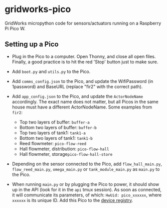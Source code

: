 # gridworks-pico

GridWorks micropython code for sensors/actuators running on a Raspberry Pi Pico W.

## Setting up a Pico

- Plug in the Pico to a computer. Open Thonny, and close all open files. Finally, a good practice is to hit the red 'Stop' button just to make sure.

- Add `boot.py` and `utils.py` to the Pico.

- Add `comms_config.json` to the Pico, and update the WifiPassword (in 1password) and BaseURL (replace "fir2" with the correct path).

- Add `app_config.json` to the Pico, and update the `ActorNodeName` accordingly. The exact name does not matter, but all Picos in the same house must have a different ActorNodeName. Some examples from `fir2`: 
  - Top two layers of buffer: `buffer-a`
  - Bottom two layers of buffer: `buffer-b`
  - Top two layers of tank1: `tank1-a`
  - Bottom two layers of tank1: `tank1-b`
  - Reed flowmeter: `pico-flow-reed`
  - Hall flowmeter, distribution: `pico-flow-hall`
  - Hall flowmeter, storage`pico-flow-hall-store`
  
- Depending on the sensor connected to the Pico, add `flow_hall_main.py`, `flow_reed_main.py`, `omega_main.py` or `tank_module_main.py` as `main.py` to the Pico.

- When running `main.py` or by plugging the Pico to power, it should show up in the API (look for it in the `api` tmux session). As soon as connected, it will communicate its parameters, of which: ```HwUid: pico_xxxxxx```, where `xxxxxx` is its unique ID. Add this Pico to the [device registry](https://docs.google.com/spreadsheets/d/1ciNYkqTFreuF7spXqfPVz5j4dWS9rPG2Zydkkh57mLI/edit?pli=1&gid=167548878#gid=167548878).